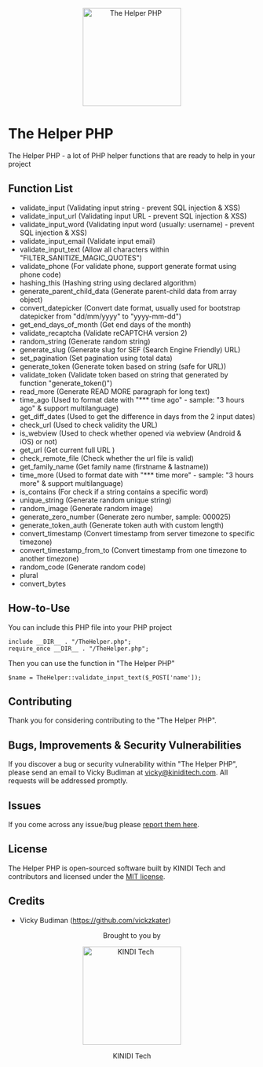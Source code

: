 <p align="center"><img src="https://hosting.kiniditech.com/the-helper-php.png" width="200" alt="The Helper PHP"></p>

# The Helper PHP

The Helper PHP - a lot of PHP helper functions that are ready to help in your project

## Function List

- validate_input (Validating input string - prevent SQL injection & XSS)
- validate_input_url (Validating input URL - prevent SQL injection & XSS)
- validate_input_word (Validating input word (usually: username) - prevent SQL injection & XSS)
- validate_input_email (Validate input email)
- validate_input_text (Allow all characters within "FILTER_SANITIZE_MAGIC_QUOTES")
- validate_phone (For validate phone, support generate format using phone code)
- hashing_this (Hashing string using declared algorithm)
- generate_parent_child_data (Generate parent-child data from array object)
- convert_datepicker (Convert date format, usually used for bootstrap datepicker from "dd/mm/yyyy" to "yyyy-mm-dd")
- get_end_days_of_month (Get end days of the month)
- validate_recaptcha (Validate reCAPTCHA version 2)
- random_string (Generate random string)
- generate_slug (Generate slug for SEF (Search Engine Friendly) URL)
- set_pagination (Set pagination using total data)
- generate_token (Generate token based on string (safe for URL))
- validate_token (Validate token based on string that generated by function "generate_token()")
- read_more (Generate READ MORE paragraph for long text)
- time_ago (Used to format date with "*** time ago" - sample: "3 hours ago" & support multilanguage)
- get_diff_dates (Used to get the difference in days from the 2 input dates)
- check_url (Used to check validity the URL)
- is_webview (Used to check whether opened via webview (Android & iOS) or not)
- get_url (Get current full URL )
- check_remote_file (Check whether the url file is valid)
- get_family_name (Get family name (firstname & lastname))
- time_more (Used to format date with "*** time more" - sample: "3 hours more" & support multilanguage)
- is_contains (For check if a string contains a specific word)
- unique_string (Generate random unique string)
- random_image (Generate random image)
- generate_zero_number (Generate zero number, sample: 000025)
- generate_token_auth (Generate token auth with custom length)
- convert_timestamp (Convert timestamp from server timezone to specific timezone)
- convert_timestamp_from_to (Convert timestamp from one timezone to another timezone)
- random_code (Generate random code)
- plural
- convert_bytes

## How-to-Use

You can include this PHP file into your PHP project
```
include __DIR__ . "/TheHelper.php";
require_once __DIR__ . "/TheHelper.php";
```

Then you can use the function in "The Helper PHP"
```
$name = TheHelper::validate_input_text($_POST['name']);
```

## Contributing

Thank you for considering contributing to the "The Helper PHP".

## Bugs, Improvements & Security Vulnerabilities

If you discover a bug or security vulnerability within "The Helper PHP", please send an email to Vicky Budiman at [vicky@kiniditech.com](mailto:vicky@kiniditech.com). All requests will be addressed promptly.

## Issues

If you come across any issue/bug please [report them here](https://github.com/vickzkater/the-helper-php/issues).

## License

The Helper PHP is open-sourced software built by KINIDI Tech and contributors and licensed under the [MIT license](http://opensource.org/licenses/MIT).

## Credits

- Vicky Budiman (https://github.com/vickzkater)

<p align="center">Brought to you by</p>
<p align="center"><img src="https://hosting.kiniditech.com/kiniditech_logo.png" width="200" alt="KINDI Tech"></p>
<p align="center">KINIDI Tech</p>
